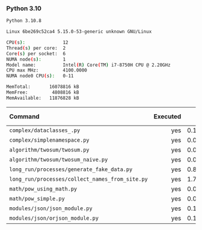 ### **Python 3.10**

```bash
Python 3.10.8

Linux 6be269c52ca4 5.15.0-53-generic unknown GNU/Linux

CPU(s):              12
Thread(s) per core:  2
Core(s) per socket:  6
NUMA node(s):        1
Model name:          Intel(R) Core(TM) i7-8750H CPU @ 2.20GHz
CPU max MHz:         4100.0000
NUMA node0 CPU(s):   0-11

MemTotal:       16078816 kB
MemFree:         4808816 kB
MemAvailable:   11876828 kB
```

| Command | Executed | Mean [s] | Stddev [s] | Median [s] | Min [s] | Max [s] | Memory [MB] |
|:---|---:|---:|---:|---:|---:|---:|---:|
| `complex/dataclasses_.py` | yes | 0.11419 | 0.00424 | 0.11319 | 0.10952 | 0.11995 | 17.89688 |
| `complex/simplenamespace.py` | yes | 0.03641 | 0.00252 | 0.03566 | 0.03448 | 0.04072 | 23.22969 |
| `algorithm/twosum/twosum.py` | yes | 0.07971 | 0.00258 | 0.0785 | 0.07715 | 0.08348 | 23.22031 |
| `algorithm/twosum/twosum_naive.py` | yes | 0.08249 | 0.00584 | 0.08046 | 0.07694 | 0.09214 | 22.18906 |
| `long_run/processes/generate_fake_data.py` | yes | 0.81879 | 0.0121 | 0.82538 | 0.80148 | 0.83024 | 67.52187 |
| `long_run/processes/collect_names_from_site.py` | yes | 1.77777 | 0.0223 | 1.7832 | 1.74195 | 1.80003 | 44.89219 |
| `math/pow_using_math.py` | yes | 0.03171 | 0.0005 | 0.03146 | 0.03135 | 0.03258 | 22.7375 |
| `math/pow_simple.py` | yes | 0.03284 | 0.00311 | 0.03088 | 0.03027 | 0.03693 | 18.34844 |
| `modules/json/json_module.py` | yes | 0.17761 | 0.00394 | 0.17967 | 0.17292 | 0.18094 | 23.38047 |
| `modules/json/orjson_module.py` | yes | 0.16953 | 0.01042 | 0.16965 | 0.15736 | 0.18451 | 19.23672 |
